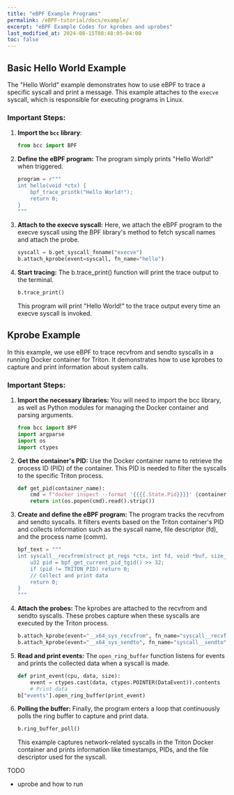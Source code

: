 ```yaml
---
title: "eBPF Example Programs"
permalink: /eBPF-tutorial/docs/example/
excerpt: "eBPF Example Codes for kprobes and uprobes"
last_modified_at: 2024-08-15T08:48:05-04:00
toc: false
---
```


## Basic Hello World Example

The "Hello World" example demonstrates how to use eBPF to trace a specific syscall and print a message. This example attaches to the `execve` syscall, which is responsible for executing programs in Linux.

### Important Steps:

1. **Import the `bcc` library**:
    ```python
    from bcc import BPF
    ```

2. **Define the eBPF program:**
    The program simply prints "Hello World!" when triggered.

    ```python
    program = r"""
    int hello(void *ctx) {
        bpf_trace_printk("Hello World!");
        return 0;
    }
    """
    ```
3. **Attach to the execve syscall:**
    Here, we attach the eBPF program to the execve syscall using the BPF library's method to fetch syscall names and attach the probe.

    ```python
    syscall = b.get_syscall_fnname("execve")
    b.attach_kprobe(event=syscall, fn_name="hello")
    ```
4. **Start tracing:**
    The b.trace_print() function will print the trace output to the terminal.

    ```python
    b.trace_print()
    ```
    This program will print "Hello World!" to the trace output every time an execve syscall is invoked.

## Kprobe Example
In this example, we use eBPF to trace recvfrom and sendto syscalls in a running Docker container for Triton. It demonstrates how to use kprobes to capture and print information about system calls.

### Important Steps:
1. **Import the necessary libraries:**
    You will need to import the bcc library, as well as Python modules for managing the Docker container and parsing arguments.

    ```python
    from bcc import BPF
    import argparse
    import os
    import ctypes
    ```
2. **Get the container's PID:**
    Use the Docker container name to retrieve the process ID (PID) of the container. This PID is needed to filter the syscalls to the specific Triton process.

    ```python
    def get_pid(container_name):
        cmd = f"docker inspect --format '{{{{.State.Pid}}}}' {container_name}"
        return int(os.popen(cmd).read().strip())
    ```
3. **Create and define the eBPF program:**
    The program tracks the recvfrom and sendto syscalls. It filters events based on the Triton container's PID and collects information such as the syscall name, file descriptor (fd), and the process name (comm).

    ```python
    bpf_text = """
    int syscall__recvfrom(struct pt_regs *ctx, int fd, void *buf, size_t len, int flags, struct sockaddr *src_addr, __u32 *addrlen) {
        u32 pid = bpf_get_current_pid_tgid() >> 32;
        if (pid != TRITON_PID) return 0;
        // Collect and print data
        return 0;
    }
    """
    ```
4. **Attach the probes:**
    The kprobes are attached to the recvfrom and sendto syscalls. These probes capture when these syscalls are executed by the Triton process.

    ```python
    b.attach_kprobe(event="__x64_sys_recvfrom", fn_name="syscall__recvfrom")
    b.attach_kprobe(event="__x64_sys_sendto", fn_name="syscall__sendto")
    ```
5. **Read and print events:**
    The `open_ring_buffer` function listens for events and prints the collected data when a syscall is made.

    ```python
    def print_event(cpu, data, size):
        event = ctypes.cast(data, ctypes.POINTER(DataEvent)).contents
        # Print data
    b["events"].open_ring_buffer(print_event)
    ```
6. **Polling the buffer:**
    Finally, the program enters a loop that continuously polls the ring buffer to capture and print data.

    ```python
    b.ring_buffer_poll()
    ```
    This example captures network-related syscalls in the Triton Docker container and prints information like timestamps, PIDs, and the file descriptor used for the syscall.




TODO
- uprobe and how to run
